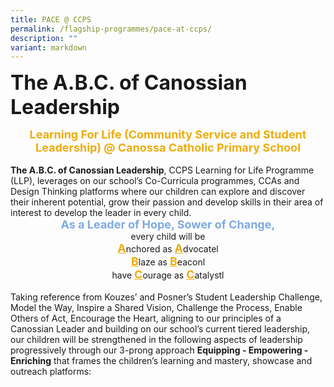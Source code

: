```yaml
---
title: PACE @ CCPS
permalink: /flagship-programmes/pace-at-ccps/
description: ""
variant: markdown
---
```

<b><font size="6">The A.B.C. of Canossian Leadership</font></b>
<br>
<center><b><font size="4" color="#eeac0d">Learning For Life (Community Service and Student Leadership) @ Canossa Catholic Primary School</font></b></center>
<br>
<b>The A.B.C. of Canossian Leadership</b>, CCPS Learning for Life Programme (LLP), leverages on our school’s Co-Curricula programmes, CCAs and Design Thinking platforms where our children can explore and discover their inherent potential, grow their passion and develop skills in their area of interest to develop the leader in every child. 
<br>
<center>
<b><font size="4" color="#7daadf">As a Leader of Hope, Sower of Change,</font></b><br>
every child will be<br>
<b><font size="4" color="#eeac0d"><u>A</u></font></b>nchored as <b><font size="4" color="#eeac0d"><u>A</u></font></b>dvocatel<br>
<b><font size="4" color="#eeac0d"><u>B</u></font></b>laze as <b><font size="4" color="#eeac0d"><u>B</u></font></b>eaconl<br>
have <b><font size="4" color="#eeac0d"><u>C</u></font></b>ourage as <b><font size="4" color="#eeac0d"><u>C</u></font></b>atalystl<br>
</center>
<br>
Taking reference from Kouzes’ and Posner’s Student Leadership Challenge, Model the Way, Inspire a Shared Vision, Challenge the Process, Enable Others of Act, Encourage the Heart, aligning to our principles of a Canossian Leader and building on our school’s current tiered leadership, our children will be strengthened in the following aspects of leadership progressively through our 3-prong approach <b>Equipping - Empowering - Enriching</b> that frames the children’s learning and mastery, showcase and outreach platforms: